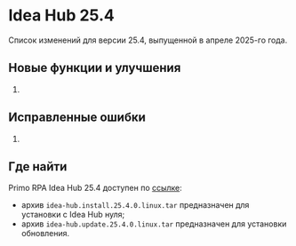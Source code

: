# Idea Hub 25.4

Список изменений для версии 25.4, выпущенной в апреле 2025-го года.

## Новые функции и улучшения

1.



## Исправленные ошибки

1. 


## Где найти

Primo RPA Idea Hub 25.4 доступен по [ссылке](https://disk.primo-rpa.ru/index.php/s/t9BHBjR6PP06Yax?path=%2FRelease%2FIdeaHub):
* архив `idea-hub.install.25.4.0.linux.tar` предназначен для установки с Idea Hub нуля;
* архив `idea-hub.update.25.4.0.linux.tar` предназначен для установки обновления.
